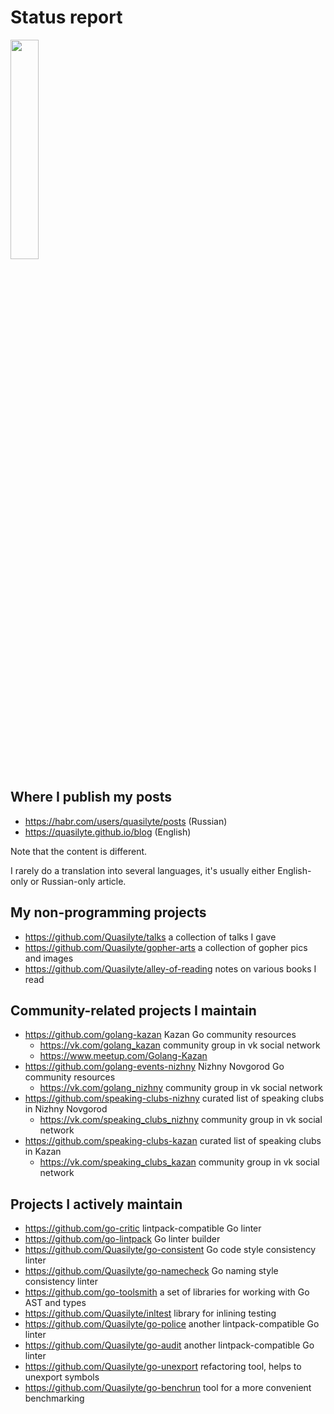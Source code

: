 # Status report

<img src="https://images-wixmp-ed30a86b8c4ca887773594c2.wixmp.com/intermediary/f/c7d894cb-8d37-4495-a454-89c868b12375/dcwhshf-506c73c7-55d6-402f-ae94-03f2d98ec36a.jpg" width="30%" height="30%">

## Where I publish my posts

* <https://habr.com/users/quasilyte/posts> (Russian)
* <https://quasilyte.github.io/blog> (English)

Note that the content is different.

I rarely do a translation into several languages, it's usually either English-only or Russian-only article.

## My non-programming projects

* <https://github.com/Quasilyte/talks> a collection of talks I gave
* <https://github.com/Quasilyte/gopher-arts> a collection of gopher pics and images
* <https://github.com/Quasilyte/alley-of-reading> notes on various books I read

## Community-related projects I maintain

* <https://github.com/golang-kazan> Kazan Go community resources
  * <https://vk.com/golang_kazan> community group in vk social network
  * <https://www.meetup.com/Golang-Kazan>
* <https://github.com/golang-events-nizhny> Nizhny Novgorod Go community resources
  * <https://vk.com/golang_nizhny> community group in vk social network
* <https://github.com/speaking-clubs-nizhny> curated list of speaking clubs in Nizhny Novgorod
  * <https://vk.com/speaking_clubs_nizhny> community group in vk social network
* <https://github.com/speaking-clubs-kazan> curated list of speaking clubs in Kazan
  * <https://vk.com/speaking_clubs_kazan> community group in vk social network

## Projects I actively maintain

* <https://github.com/go-critic> lintpack-compatible Go linter
* <https://github.com/go-lintpack> Go linter builder
* <https://github.com/Quasilyte/go-consistent> Go code style consistency linter
* <https://github.com/Quasilyte/go-namecheck> Go naming style consistency linter
* <https://github.com/go-toolsmith> a set of libraries for working with Go AST and types
* <https://github.com/Quasilyte/inltest> library for inlining testing
* <https://github.com/Quasilyte/go-police> another lintpack-compatible Go linter
* <https://github.com/Quasilyte/go-audit> another lintpack-compatible Go linter
* <https://github.com/Quasilyte/go-unexport> refactoring tool, helps to unexport symbols
* <https://github.com/Quasilyte/go-benchrun> tool for a more convenient benchmarking
